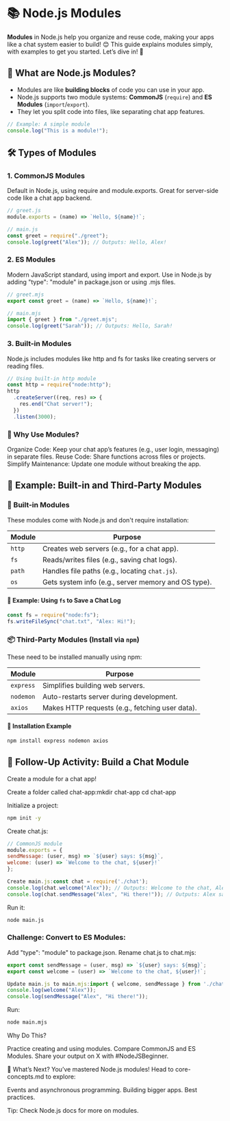 # 📚 Node.js Modules

**Modules** in Node.js help you organize and reuse code, making your apps like a chat system easier to build! 😊 This guide explains modules simply, with examples to get you started. Let’s dive in! 🚀

## 🤔 What are Node.js Modules?

- Modules are like **building blocks** of code you can use in your app.
- Node.js supports two module systems: **CommonJS** (`require`) and **ES Modules** (`import`/`export`).
- They let you split code into files, like separating chat app features.

```js
// Example: A simple module
console.log("This is a module!");
```

## 🛠️ Types of Modules

### 1. CommonJS Modules

Default in Node.js, using require and module.exports.
Great for server-side code like a chat app backend.

```js
// greet.js
module.exports = (name) => `Hello, ${name}!`;

// main.js
const greet = require("./greet");
console.log(greet("Alex")); // Outputs: Hello, Alex!
```

### 2. ES Modules

Modern JavaScript standard, using import and export.
Use in Node.js by adding "type": "module" in package.json or using .mjs files.

```js
// greet.mjs
export const greet = (name) => `Hello, ${name}!`;

// main.mjs
import { greet } from "./greet.mjs";
console.log(greet("Sarah")); // Outputs: Hello, Sarah!
```

### 3. Built-in Modules

Node.js includes modules like http and fs for tasks like creating servers or reading files.

```js
// Using built-in http module
const http = require("node:http");
http
  .createServer((req, res) => {
    res.end("Chat server!");
  })
  .listen(3000);
```

### 🌟 Why Use Modules?

Organize Code: Keep your chat app’s features (e.g., user login, messaging) in separate files.
Reuse Code: Share functions across files or projects.
Simplify Maintenance: Update one module without breaking the app.

## 🧩 Example: Built-in and Third-Party Modules

### 🔧 Built-in Modules

These modules come with Node.js and don't require installation:

| Module | Purpose                                             |
| ------ | --------------------------------------------------- |
| `http` | Creates web servers (e.g., for a chat app).         |
| `fs`   | Reads/writes files (e.g., saving chat logs).        |
| `path` | Handles file paths (e.g., locating `chat.js`).      |
| `os`   | Gets system info (e.g., server memory and OS type). |

#### 📄 Example: Using `fs` to Save a Chat Log

```js
const fs = require("node:fs");
fs.writeFileSync("chat.txt", "Alex: Hi!");
```

### 📦 Third-Party Modules (Install via `npm`)

These need to be installed manually using npm:

| Module    | Purpose                                         |
| --------- | ----------------------------------------------- |
| `express` | Simplifies building web servers.                |
| `nodemon` | Auto-restarts server during development.        |
| `axios`   | Makes HTTP requests (e.g., fetching user data). |

#### 🔌 Installation Example

```bash
npm install express nodemon axios
```

## 🎯 Follow-Up Activity: Build a Chat Module

Create a module for a chat app!

Create a folder called chat-app:mkdir chat-app
cd chat-app

Initialize a project:

```sh
npm init -y
```

Create chat.js:

```js
// CommonJS module
module.exports = {
sendMessage: (user, msg) => `${user} says: ${msg}`,
welcome: (user) => `Welcome to the chat, ${user}!`
};

Create main.js:const chat = require('./chat');
console.log(chat.welcome("Alex")); // Outputs: Welcome to the chat, Alex!
console.log(chat.sendMessage("Alex", "Hi there!")); // Outputs: Alex says: Hi there!
```

Run it:

```bash
node main.js
```

### Challenge: Convert to ES Modules:

Add "type": "module" to package.json.
Rename chat.js to chat.mjs:

```mjs
export const sendMessage = (user, msg) => `${user} says: ${msg}`;
export const welcome = (user) => `Welcome to the chat, ${user}!`;

Update main.js to main.mjs:import { welcome, sendMessage } from './chat.mjs';
console.log(welcome("Alex"));
console.log(sendMessage("Alex", "Hi there!"));
```

Run:

```bash
node main.mjs
```

Why Do This?

Practice creating and using modules.
Compare CommonJS and ES Modules.
Share your output on X with #NodeJSBeginner.

🚀 What’s Next?
You’ve mastered Node.js modules! Head to core-concepts.md to explore:

Events and asynchronous programming.
Building bigger apps.
Best practices.

Tip: Check Node.js docs for more on modules.

```

```

